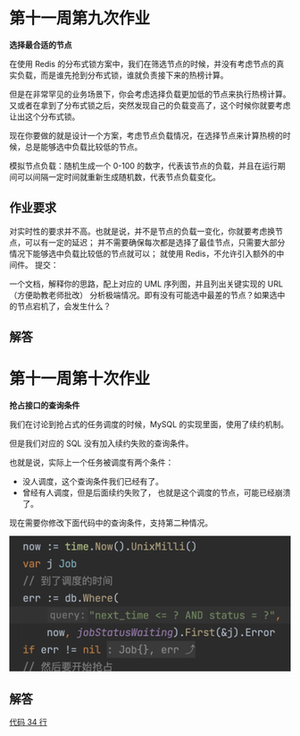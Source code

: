 # 第十一周第九次作业

**选择最合适的节点**

在使用 Redis 的分布式锁方案中，我们在筛选节点的时候，并没有考虑节点的真实负载，而是谁先抢到分布式锁，谁就负责接下来的热榜计算。

但是在非常罕见的业务场景下，你会考虑选择负载更加低的节点来执行热榜计算。又或者在拿到了分布式锁之后，突然发现自己的负载变高了，这个时候你就要考虑让出这个分布式锁。

现在你要做的就是设计一个方案，考虑节点负载情况，在选择节点来计算热榜的时候，总是能够选中负载比较低的节点。

模拟节点负载：随机生成一个 0-100 的数字，代表该节点的负载，并且在运行期间可以间隔一定时间就重新生成随机数，代表节点负载变化。

## 作业要求

对实时性的要求并不高。也就是说，并不是节点的负载一变化，你就要考虑换节点，可以有一定的延迟；
并不需要确保每次都是选择了最佳节点，只需要大部分情况下能够选中负载比较低的节点就可以；
就使用 Redis，不允许引入额外的中间件。
提交：

一个文档，解释你的思路，配上对应的 UML 序列图，并且列出关键实现的 URL（方便助教老师批改）
分析极端情况。即有没有可能选中最差的节点？如果选中的节点宕机了，会发生什么？

## 解答

# 第十一周第十次作业

**抢占接口的查询条件**

我们在讨论到抢占式的任务调度的时候，MySQL 的实现里面，使用了续约机制。

但是我们对应的 SQL 没有加入续约失败的查询条件。

也就是说，实际上一个任务被调度有两个条件：

* 没人调度，这个查询条件我们已经有了。
* 曾经有人调度，但是后面续约失败了， 也就是这个调度的节点，可能已经崩溃了。

现在需要你修改下面代码中的查询条件，支持第二种情况。

![img](./assets/image1.webp)

## 解答

[代码 34 行](./webook/internal/repository/dao/job.go)